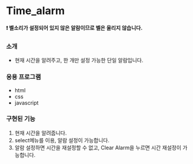 <h1>Time_alarm</h1>
<strong>❗ 벨소리가 설정되어 있지 않은 알람이므로 벨은 울리지 않습니다.</strong>
<h3>소개</h3>
<ul>
  <li>
    현재 시간을 알려주고, 한 개만 설정 가능한 단일 알람입니다.<br>
  </li>
</ul>
<h3>응용 프로그램</h3>
<ul>
  <li>html</li>
  <li>css</li>
  <li>javascript</li>
</ul>
<h3> 구현된 기능</h3>
<ol>
  <li>현재 시간을 알려줍니다.</li>
  <li>select메뉴를 이용, 알람 설정이 가능합니다.</li>
  <li>알람 설정하면 시간을 재설정할 수 없고, Clear Alarm을 누르면 시간 재설정이 가능합니다.</li>
</ol>
